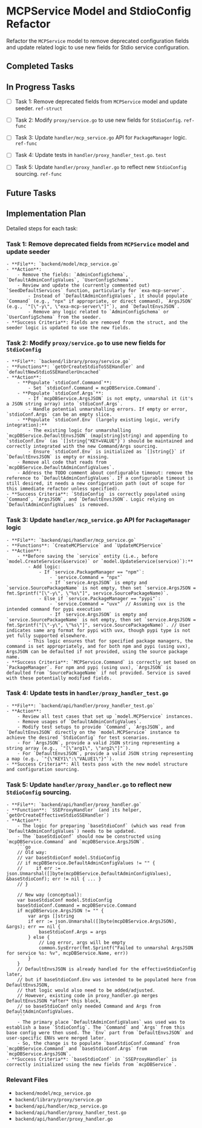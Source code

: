 # MCPService Model and StdioConfig Refactor

Refactor the `MCPService` model to remove deprecated configuration fields and update related logic to use new fields for Stdio service configuration.

## Completed Tasks

## In Progress Tasks

- [ ] Task 1: Remove deprecated fields from `MCPService` model and update seeder. `ref-struct`
- [ ] Task 2: Modify `proxy/service.go` to use new fields for `StdioConfig`. `ref-func`
- [ ] Task 3: Update `handler/mcp_service.go` API for `PackageManager` logic. `ref-func`
- [ ] Task 4: Update tests in `handler/proxy_handler_test.go`. `test`
- [ ] Task 5: Update `handler/proxy_handler.go` to reflect new `StdioConfig` sourcing. `ref-func`


## Future Tasks

## Implementation Plan

Detailed steps for each task:

### Task 1: Remove deprecated fields from `MCPService` model and update seeder
    - **File**: `backend/model/mcp_service.go`
    - **Action**:
        - Remove the fields: `AdminConfigSchema`, `DefaultAdminConfigValues`, `UserConfigSchema`.
        - Review and update the (currently commented out) `SeedDefaultServices` function, particularly for `exa-mcp-server`.
            - Instead of `DefaultAdminConfigValues`, it should populate `Command` (e.g., "npx" if appropriate, or direct command), `ArgsJSON` (e.g., `"[\"-y\", \"exa-mcp-server\"]"`), and `DefaultEnvsJSON`.
            - Remove any logic related to `AdminConfigSchema` or `UserConfigSchema` from the seeder.
    - **Success Criteria**: Fields are removed from the struct, and the seeder logic is updated to use the new fields.

### Task 2: Modify `proxy/service.go` to use new fields for `StdioConfig`
    - **File**: `backend/library/proxy/service.go`
    - **Functions**: `getOrCreateStdioToSSEHandler` and `defaultNewStdioSSEHandlerUncached`
    - **Action**:
        - **Populate `stdioConf.Command`**:
            - Set `stdioConf.Command = mcpDBService.Command`.
        - **Populate `stdioConf.Args`**:
            - If `mcpDBService.ArgsJSON` is not empty, unmarshal it (it's a JSON string array) into `stdioConf.Args`.
            - Handle potential unmarshalling errors. If empty or error, `stdioConf.Args` can be an empty slice.
        - **Populate `stdioConf.Env` (largely existing logic, verify integration):**
            - The existing logic for unmarshalling `mcpDBService.DefaultEnvsJSON` (map[string]string) and appending to `stdioConf.Env` (as `[]string{"KEY=VALUE"}`) should be maintained and correctly integrated with the new Command/Args sourcing.
            - Ensure `stdioConf.Env` is initialized as `[]string{}` if `DefaultEnvsJSON` is empty or missing.
        - Remove all code that reads from `mcpDBService.DefaultAdminConfigValues`.
        - Address the TODO comment about configurable timeout: remove the reference to `DefaultAdminConfigValues`. If a configurable timeout is still desired, it needs a new configuration path (out of scope for this immediate refactor unless specified).
    - **Success Criteria**: `StdioConfig` is correctly populated using `Command`, `ArgsJSON`, and `DefaultEnvsJSON`. Logic relying on `DefaultAdminConfigValues` is removed.

### Task 3: Update `handler/mcp_service.go` API for `PackageManager` logic
    - **File**: `backend/api/handler/mcp_service.go`
    - **Functions**: `CreateMCPService` and `UpdateMCPService`
    - **Action**:
        - **Before saving the `service` entity (i.e., before `model.CreateService(&service)` or `model.UpdateService(service)`):**
            - Add logic:
                - If `service.PackageManager == "npm"`:
                    - `service.Command = "npx"`
                    - If `service.ArgsJSON` is empty and `service.SourcePackageName` is not empty, then set `service.ArgsJSON = fmt.Sprintf("[\"-y\", \"%s\"]", service.SourcePackageName)`.
                - Else if `service.PackageManager == "pypi"`:
                    - `service.Command = "uvx"` // Assuming uvx is the intended command for pypi execution
                    - If `service.ArgsJSON` is empty and `service.SourcePackageName` is not empty, then set `service.ArgsJSON = fmt.Sprintf("[\"-y\", \"%s\"]", service.SourcePackageName)`. // User indicates same arg format for pypi with uvx, though pypi type is not yet fully supported elsewhere.
            - This logic ensures that for specified package managers, the command is set appropriately, and for both npm and pypi (using uvx), ArgsJSON can be defaulted if not provided, using the source package name.
    - **Success Criteria**: `MCPService.Command` is correctly set based on `PackageManager`. For npm and pypi (using uvx), `ArgsJSON` is defaulted from `SourcePackageName` if not provided. Service is saved with these potentially modified fields.

### Task 4: Update tests in `handler/proxy_handler_test.go`
    - **File**: `backend/api/handler/proxy_handler_test.go`
    - **Action**:
        - Review all test cases that set up `model.MCPService` instances.
        - Remove usages of `DefaultAdminConfigValues`.
        - Modify test setups to provide `Command`, `ArgsJSON`, and `DefaultEnvsJSON` directly on the `model.MCPService` instance to achieve the desired `StdioConfig` for test scenarios.
        - For `ArgsJSON`, provide a valid JSON string representing a string array (e.g., `"[\"arg1\", \"arg2\"]"`).
        - For `DefaultEnvsJSON`, provide a valid JSON string representing a map (e.g., `"{\"KEY1\":\"VALUE1\"}"`).
    - **Success Criteria**: All tests pass with the new model structure and configuration sourcing.

### Task 5: Update `handler/proxy_handler.go` to reflect new `StdioConfig` sourcing.
    - **File**: `backend/api/handler/proxy_handler.go`
    - **Function**: `SSEProxyHandler` (and its helper, `getOrCreateEffectiveStdioSSEHandler`)
    - **Action**:
        - The logic for preparing `baseStdioConf` (which was read from `DefaultAdminConfigValues`) needs to be updated.
        - The `baseStdioConf` should now be constructed using `mcpDBService.Command` and `mcpDBService.ArgsJSON`.
        ```go
        // Old way:
        // var baseStdioConf model.StdioConfig
        // if mcpDBService.DefaultAdminConfigValues != "" {
        //     if err := json.Unmarshal([]byte(mcpDBService.DefaultAdminConfigValues), &baseStdioConf); err != nil { ... }
        // }

        // New way (conceptual):
        var baseStdioConf model.StdioConfig
        baseStdioConf.Command = mcpDBService.Command
        if mcpDBService.ArgsJSON != "" {
            var args []string
            if err := json.Unmarshal([]byte(mcpDBService.ArgsJSON), &args); err == nil {
                baseStdioConf.Args = args
            } else {
                // Log error, args will be empty
                common.SysError(fmt.Sprintf("Failed to unmarshal ArgsJSON for service %s: %v", mcpDBService.Name, err))
            }
        }
        // DefaultEnvsJSON is already handled for the effectiveStdioConfig later,
        // but if baseStdioConf.Env was intended to be populated here from DefaultEnvsJSON,
        // that logic would also need to be added/adjusted.
        // However, existing code in proxy_handler.go merges DefaultEnvsJSON *after* this block,
        // so baseStdioConf only needed Command and Args from DefaultAdminConfigValues.
        ```
        - The primary place `DefaultAdminConfigValues` was used was to establish a base `StdioConfig`. The `Command` and `Args` from this base config were then used. The `Env` part from `DefaultEnvsJSON` and user-specific ENVs were merged later.
        - So, the change is to populate `baseStdioConf.Command` from `mcpDBService.Command` and `baseStdioConf.Args` from `mcpDBService.ArgsJSON`.
    - **Success Criteria**: `baseStdioConf` in `SSEProxyHandler` is correctly initialized using the new fields from `mcpDBService`.

### Relevant Files

- `backend/model/mcp_service.go`
- `backend/library/proxy/service.go`
- `backend/api/handler/mcp_service.go`
- `backend/api/handler/proxy_handler_test.go`
- `backend/api/handler/proxy_handler.go` 